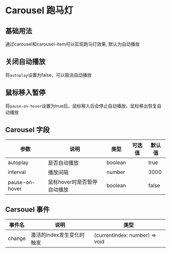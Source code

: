 # Carousel 跑马灯

## 基础用法

通过carousel和carousel-item可以实现跑马灯效果, 默认为自动播放

<preview path="./carousel-base.vue" title="基础用法"></preview>

## 关闭自动播放

将`autoplay`设置为false，可以取消自动播放

<preview path="./carousel-disable-autoplay.vue" title="基础用法"></preview>

## 鼠标移入暂停

将`pause-on-hover`设置为true后，鼠标移入后会停止自动播放，鼠标移出恢复自动播放

<preview path="./carousel-pause.vue" title="基础用法"></preview>

## Carousel 字段

| 参数           | 说明                        | 类型    | 可选值 | 默认值 |
| -------------- | --------------------------- | ------- | ------ | ------ |
| autoplay       | 是否自动播放                | boolean |        | true   |
| interval       | 播放间隔                    | number  |        | 3000   |
| pause-on-hover | 鼠标hover时是否暂停自动播放 | boolean |        | false  |

## Carsouel 事件

| 事件名 | 说明                      | 类型                           |
| ------ | ------------------------- | ------------------------------ |
| change | 激活的index发生变化时触发 | (currentIndex: number) => void |
